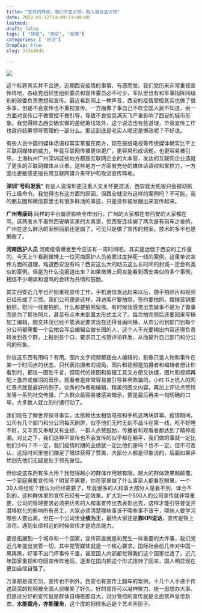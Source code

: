 ```yaml
---
title: "宣传的阵地，我们不去占领，敌人就会去占领"
date: 2022-01-12T14:09:11+08:00
lastmod: 
draft: false
tags: [ "随笔", "西安", "疫情"]
categories: [ "日记"]
DropCap: true
slug: 333e46d6

---
```


![](https://img-upyun.kekeyu.top/ad99bd29fae44c04ab54f07aeaaebee9.jpg)

这个标题其实并不合适，近期西安疫情的事情，有感而发。我们党历来非常重视宣传阵地，各级党组织里组织委员和宣传委员必不可少，军队里也有和军事指挥同级别的政委负责思想和宣传。最近看到网上一种声音，西安的疫情管控其实也做了很多事，但是不会宣传也不重视宣传。一方面做了事自己不吹全国人民不知道，另一方面对宣传口不做管控不做引导，导致不良信息满天飞严重影响了西安的城市形象。我觉得除去西安确实做的差统筹垃圾外，这个说法也有些道理，毕竟宣传工作也政府统筹领导管理的一部分么。那这到底是老实人呢还是懒政呢？不好说。

 <!-- more -->

有些人说中国的媒体话语权其实掌握在南方，现在报纸电视等传统媒体确实比不上互联网媒体的威力，毕竟互联网传播更快更广，更容易形成话题，也更容易被引导。上海杭州广州深圳这些地方都是互联网企业的大本营，发达的互联网企业造就了更多的互联网媒体从业者。这些地方一方面有充分的媒体话语权和掌控力，一方面也更敏感更擅长用互联网媒介来守护和攻坚宣传阵地。

**深圳“号码发我”** 有些人说深圳更注重人文关怀更灵活，西安就太死板只会被动执行上级命令。我觉得也有这方面的原因，但西安就没有这样的案例吗？不可能。我的朋友圈和微信群里也有很多鲜活的事迹，只是没有被发掘出来宣传起来。

**广州粤康码** 同样的平台崩溃影响全市出行，广州的大家都在夸西安的大家都在骂，这两者水平虽然西安确实差的太离谱，但西安连续崩了两次是有前车之鉴的，广州在这么鲜活的案例面前还是崩了，可见只是做了宣传的预案，技术的多半也是懒政了。

**河南医护人员** 河南疫情爆发至今应该有一周时间吧，其实是远低于西安的工作量的，今天上午看到微博上一位河南医护人员劳累过度猝死一线的案例，这里单说宣传方面的道理，难道西安没有吗？西安这么大的动员这么长时间的封城一定会有类似的案例。但是为什么没报道出来？如果微博上网友能看到西安类似的多个事例，相信不少嘲讽和谩骂的会转为共情和鼓励。

其实西安近几年也开始重视宣传工作，手机通信发达起来以后，随手拍照片和视频已经形成了习惯。我们公司便是这样，拜访客户要拍照，签约要拍照，摆摊营销要拍照，慰问一线要拍照，什么都要拍照留痕。有时候我感觉出去做事不是为了做事而是为了那张照片，甚至有点本末倒置太形式主义了。每次拍完照后还要回来写稿加工编辑，图文并茂已经不能满足要求现在还得音画同播，从市公司到部门到每个分公司都需要一个会拍会写会编辑会做长图的人，这个人不光要输出内容还得负责转发到各个群，上报到各个口，要求员工点赞评论转发，从而提升自己部门和分公司的形象。

你说这东西有用吗？有用。图片文字视频都是由人编辑的，影像只是人物和事件在某一个时间点的状态，只代表拍摄者的视角。图片和视频是拍摄者和编辑者想让你看到的，都说一图胜千言，但现代的修图和剪辑工具又方便又快捷，图片和视频再配上激昂或催泪的音乐，观看者是非常容易被引导甚至欺骗的，小红书上坑人的网红景点就是最好的例子。优秀的作者和编辑，精美的图文内容，再加上评论点赞转发等一系列社交传播，广大群众最容易被感染暗示，要是最后再来一句明确的口号，大多数人就立刻付诸行动了。

我们现在了解世界探寻事实，太依赖也太相信电视和手机这两块屏幕。疫情期间，公司有几个部门和分公司每天刷屏，似乎他们无时无刻不战斗在第一线，吃不好睡不好，又辛劳又奉献又有业绩，一群人点赞鼓励，传播者和观看者都达到了精神高潮。对比之下，我们这种不宣传也不会宣传的似乎都在躺平，我们做的事就一定比他们少吗？不一定，我们疫情时期的业绩就一定比他们差吗？也不一定。但不可否认，这段时间里他们赚足了眼球获得了赞美，大部分人都是印象流的，后面如果评优创先他们无疑是处于领先身位。

但你说这东西有多大用？我觉得越小的群体作用越有限，越大的群体效果越颠覆。一个家庭需要宣传吗？明显不需要，你在家里做了什么事家人都看在眼里。一个30人班组呢？我认为已经需要了，毕竟很多的人和事大部分人是看不到、体会不到的，这种群体里的宣传已经有一定效果。扩大到一个500人的公司宣传就非常重要，公司的管理要求必须把优秀的人和事宣传出去表彰出去，这样才能引导督促并潜移默化的影响所有员工，大家必须清楚哪些事该干哪些事不该干，哪些人要学习哪些人要远离。但在一个公司里**业绩为王**，最终大家还是**靠KPI说话**，宣传是锦上添花，遇到业绩相近的时候宣传才是绝杀能力。

要是拓展到一个城市和一个国家，宣传简直就是和民生一样重要的大件事，我们党近几年提出党管一切，其中党管媒体就是一个核心要求。国际社会前几年对中国一黑再黑，好事不出门坏事传千里，甚至国人内部都觉得我们这个国家烂透了。近几年国家重视和夺回宣传阵地后，逐渐在国内把这个形式扭转了回来，国人明显现在更加自信自强了。

万事都是双刃剑，宣传也不例外。西安也有宣传上翻车的案例，十几个人手递手传送蔬菜的视频被全国人民嘲笑了好久。好的宣传可以凝神聚力、统一思想办大事。但是过分好的宣传就是群体自嗨夜郎自大，过分管控的宣传就是全面禁声皇帝新衣。**水能载舟，亦能覆舟**，这个度的把控永远是个艺术黑匣子。

